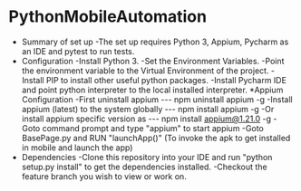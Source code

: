 # PythonMobileAutomation
* Summary of set up 
  -The set up requires Python 3, Appium, Pycharm as an IDE and pytest to run tests.
* Configuration
  -Install Python 3.
  -Set the Environment Variables.
  -Point the environment variable to the Virtual Environment of the project.
  -Install PIP to install other useful python packages.
  -Install Pycharm IDE and point python interpreter to the local installed interpreter.
*Appium Configuration
  -First uninstall appium --- npm uninstall appium -g
  -Install appium (latest) to the system globally --- npm install appium -g
  -Or install appium specific version as --- npm install appium@1.21.0 -g
  -Goto command prompt and type "appium" to start appium
  -Goto BasePage.py and RUN "launchApp()" (To invoke the apk to get installed in mobile and launch the app)
* Dependencies
   -Clone this repository into your IDE and run "python setup.py install" to get the     dependencies installed.
   -Checkout the feature branch you wish to view or work on.